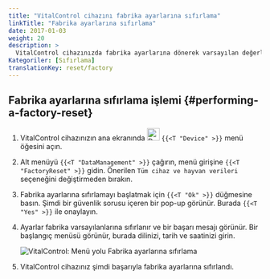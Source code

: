 ```yaml
---
title: "VitalControl cihazını fabrika ayarlarına sıfırlama"
linkTitle: "Fabrika ayarlarına sıfırlama"
date: 2017-01-03
weight: 20
description: >
  VitalControl cihazınızda fabrika ayarlarına dönerek varsayılan değerleri geri yükleme.
Kategoriler: [Sıfırlama]
translationKey: reset/factory
---
```

## Fabrika ayarlarına sıfırlama işlemi {#performing-a-factory-reset}

1. VitalControl cihazınızın ana ekranında <img src="/icons/device.svg" width="25" align="bottom" alt="Device" /> `{{<T "Device" >}}` menü öğesini açın.

1. Alt menüyü `{{<T "DataManagement" >}}` çağırın, menü girişine `{{<T "FactoryReset" >}}` gidin. Önerilen `Tüm cihaz ve hayvan verileri` seçeneğini değiştirmeden bırakın.

1. Fabrika ayarlarına sıfırlamayı başlatmak için `{{<T "Ok" >}}` düğmesine basın. Şimdi bir güvenlik sorusu içeren bir pop-up görünür. Burada `{{<T "Yes" >}}` ile onaylayın.

1. Ayarlar fabrika varsayılanlarına sıfırlanır ve bir başarı mesajı görünür. Bir başlangıç menüsü görünür, burada dilinizi, tarih ve saatinizi girin.

   ![VitalControl: Menü yolu Fabrika ayarlarına sıfırlama](../images/resetdevice.png "Fabrika ayarlarına sıfırlama")

1. VitalControl cihazınız şimdi başarıyla fabrika ayarlarına sıfırlandı.
